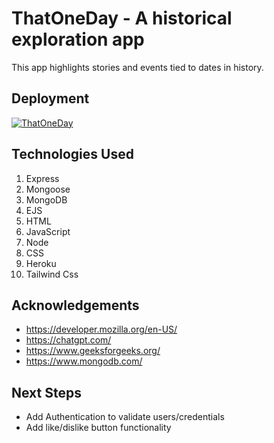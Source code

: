 # ThatOneDay - A historical exploration app

This app highlights stories and events tied to dates in history.


## Deployment



[![ThatOneDay](https://img.shields.io/badge/thatoneday-1DA1F2?style=for-the-badge&logo=twitter&logoColor=white)](https://thatoneday.netlify.app/)
## Technologies Used

1. Express
1. Mongoose
1. MongoDB
1. EJS
1. HTML
1. JavaScript
1. Node
1. CSS
1. Heroku
1. Tailwind Css





## Acknowledgements

 - https://developer.mozilla.org/en-US/ 
 - https://chatgpt.com/ 
 - https://www.geeksforgeeks.org/ 
 - https://www.mongodb.com/ 
 


## Next Steps

- Add Authentication to validate users/credentials
- Add like/dislike button functionality
